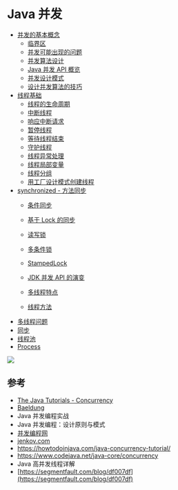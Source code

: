 # Java 并发

- [并发的基本概念](concurrency_design/1_concurrency_concepts.md)
	- [临界区](critical_section.md)
	- [并发可能出现的问题](2_concurrency_problem.md)
	- [并发算法设计](concurrency_design/3_concurrent_methodology.md)
	- [Java 并发 API 概览](concurrency_design/4_concurrency_java_api.md)
	- [并发设计模式](concurrency_design/5_concurrency_design_pattern.md)
	- [设计并发算法的技巧](concurrency_design/6_design_concurrent_tips.md)
- [线程基础](thread1_create.md)
	- [线程的生命周期](thread2_state.md)
	- [中断线程](thread3_interrupt.md)
	- [响应中断请求](thread4_interrupt_advanced.md)
	- [暂停线程](thread5_sleep.md)
	- [等待线程结束](thread6_finish.md)
	- [守护线程](thread7_daemon.md)
	- [线程异常处理](thread8_exception.md)
	- [线程局部变量](thread9_local_variable.md)
	- [线程分组](thread10_group.md)
	- [用工厂设计模式创建线程](thread11_factory.md)
- [synchronized - 方法同步](sync/sync1_method.md)
	- [条件同步](sync/sync2_condition.md)
	- [基于 Lock 的同步](sync/sync3_lock.md)
	- [读写锁](sync/sync4_read_write_lock.md)
	- [多条件锁](syncs/sync5_multiple_condition_lock.md)
	- [StampedLock](sync/sync6_stampedlock.md)

  - [JDK 并发 API 的演变](evolution.md)
  - [多线程特点](thread_characteristic.md)
  - [线程方法](5_thread_methods.md)
- [多线程问题](6_sync.md)
- [同步](7_sync_method.md)
- [线程池](6_thread_pool.md)
- [Process](process.md)

![](images/2019-10-24-19-25-27.png)

## 参考

- [The Java Tutorials - Concurrency](https://docs.oracle.com/javase/tutorial/essential/concurrency/index.html)
- [Baeldung](https://www.baeldung.com/java-concurrency)
- Java 并发编程实战
- Java 并发编程：设计原则与模式
- [并发编程网](http://ifeve.com/)
- [jenkov.com](http://tutorials.jenkov.com/java-util-concurrent/index.html)
- https://howtodoinjava.com/java-concurrency-tutorial/
- https://www.codejava.net/java-core/concurrency
- Java 高并发线程详解
- [https://segmentfault.com/blog/df007df](https://segmentfault.com/blog/df007df)
